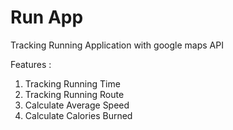 # Run App

Tracking Running Application with google maps API 

Features :
1. Tracking Running Time
2. Tracking Running Route
3. Calculate Average Speed
4. Calculate Calories Burned
